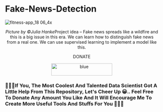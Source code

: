 # Fake-News-Detection

![fitness-app_18 06_4x](https://user-images.githubusercontent.com/68724228/88612968-12675100-d0aa-11ea-94ba-abd181c826e3.png)

<p align='center'><i>Picture by ©Julia Hanke</i></p?

Project idea – Fake news spreads like a wildfire and this is a big issue in this era. We can learn how to distinguish fake news from a real one. We can use supervised learning to implement a model like this.


<p align='center'>DONATE</p>

<p align='center'><a href="https://paypal.me/rupamshil111?locale.x=en_GB"><img width="200" height="40" alt="blue" src="https://user-images.githubusercontent.com/68724228/88449157-405a5480-ce62-11ea-98c9-92872f8ea661.png"></a></p>

<h3>🤍💖🤍If You, The Most Coolest And Talented Data Scientist Got A Little Help From This Repository, Let's Cheer Up 😀.. Feel Free To Donate Any Amount You Like And It Will Encourage Me To Create More Useful Tools And Stuffs For You 🤍💖🤍</h3>
